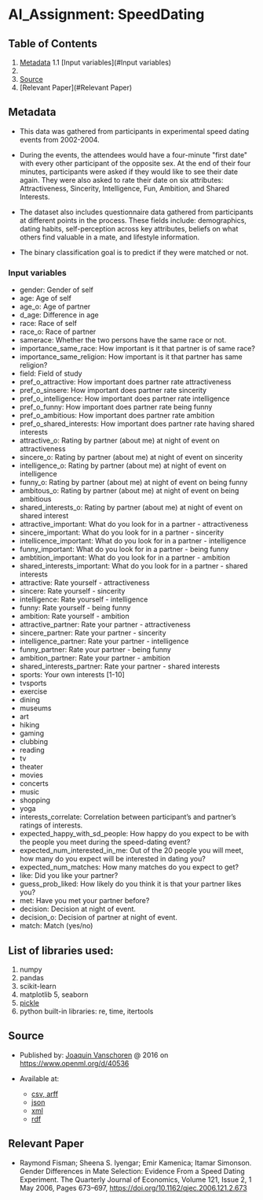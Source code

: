 # AI_Assignment: SpeedDating

## Table of Contents
1. [Metadata](#Metadata)
  1.1 [Input variables](#Input variables)
2. 
3. [Source](#Source)
4. [Relevant Paper](#Relevant Paper)

## Metadata

* This data was gathered from participants in experimental speed dating events from 2002-2004.

* During the events, the attendees would have a four-minute "first date" with every other participant of the opposite sex. At the end of their four minutes, participants were asked if they would like to see their date again. They were also asked to rate their date on six attributes: Attractiveness, Sincerity, Intelligence, Fun, Ambition, and Shared Interests.

* The dataset also includes questionnaire data gathered from participants at different points in the process. These fields include: demographics, dating habits, self-perception across key attributes, beliefs on what others find valuable in a mate, and lifestyle information.

* The binary classification goal is to predict if they were matched or not.
 
### Input variables
   
 * gender: Gender of self  
 * age: Age of self  
 * age_o: Age of partner  
 * d_age: Difference in age  
 * race: Race of self  
 * race_o: Race of partner  
 * samerace: Whether the two persons have the same race or not.  
 * importance_same_race: How important is it that partner is of same race?  
 * importance_same_religion: How important is it that partner has same religion?  
 * field: Field of study  
 * pref_o_attractive: How important does partner rate attractiveness  
 * pref_o_sinsere: How important does partner rate sincerity  
 * pref_o_intelligence: How important does partner rate intelligence  
 * pref_o_funny: How important does partner rate being funny  
 * pref_o_ambitious: How important does partner rate ambition  
 * pref_o_shared_interests: How important does partner rate having shared interests  
 * attractive_o: Rating by partner (about me) at night of event on attractiveness  
 * sincere_o: Rating by partner (about me) at night of event on sincerity  
 * intelligence_o: Rating by partner (about me) at night of event on intelligence  
 * funny_o: Rating by partner (about me) at night of event on being funny  
 * ambitous_o: Rating by partner (about me) at night of event on being ambitious  
 * shared_interests_o: Rating by partner (about me) at night of event on shared interest  
 * attractive_important: What do you look for in a partner - attractiveness  
 * sincere_important: What do you look for in a partner - sincerity  
 * intellicence_important: What do you look for in a partner - intelligence  
 * funny_important: What do you look for in a partner - being funny  
 * ambtition_important: What do you look for in a partner - ambition  
 * shared_interests_important: What do you look for in a partner - shared interests  
 * attractive: Rate yourself - attractiveness  
 * sincere: Rate yourself - sincerity   
 * intelligence: Rate yourself - intelligence   
 * funny: Rate yourself - being funny   
 * ambition: Rate yourself - ambition  
 * attractive_partner: Rate your partner - attractiveness  
 * sincere_partner: Rate your partner - sincerity   
 * intelligence_partner: Rate your partner - intelligence   
 * funny_partner: Rate your partner - being funny   
 * ambition_partner: Rate your partner - ambition   
 * shared_interests_partner: Rate your partner - shared interests  
 * sports: Your own interests [1-10]  
 * tvsports  
 * exercise  
 * dining  
 * museums  
 * art  
 * hiking  
 * gaming  
 * clubbing  
 * reading  
 * tv  
 * theater  
 * movies  
 * concerts  
 * music  
 * shopping  
 * yoga  
 * interests_correlate: Correlation between participant’s and partner’s ratings of interests.  
 * expected_happy_with_sd_people: How happy do you expect to be with the people you meet during the speed-dating event?  
 * expected_num_interested_in_me: Out of the 20 people you will meet, how many do you expect will be interested in dating you?  
 * expected_num_matches: How many matches do you expect to get?  
 * like: Did you like your partner?  
 * guess_prob_liked: How likely do you think it is that your partner likes you?   
 * met: Have you met your partner before?  
 * decision: Decision at night of event.
 * decision_o: Decision of partner at night of event.  
 * match: Match (yes/no)

## List of libraries used:
1. numpy
2. pandas
3. scikit-learn
4. matplotlib
5, seaborn
6. [pickle](https://docs.python.org/3/library/pickle.html)
7. python built-in libraries: re, time, itertools

## Source
* Published by: [Joaquin Vanschoren](https://www.openml.org/u/2) @ 2016 on https://www.openml.org/d/40536
   
* Available at:
  - [csv, arff](https://www.openml.org/data/get_csv/13153954/speeddating.arff)
  - [json](https://www.openml.org/d/40536/json)
  - [xml](https://www.openml.org/api/v1/data/40536)
  - [rdf](https://www.openml.org/d/40536/rdf)

## Relevant Paper

   * Raymond Fisman; Sheena S. Iyengar; Emir Kamenica; Itamar Simonson. Gender Differences in Mate Selection: Evidence From a Speed Dating Experiment.
   The Quarterly Journal of Economics, Volume 121, Issue 2, 1 May 2006, Pages 673–697, https://doi.org/10.1162/qjec.2006.121.2.673
